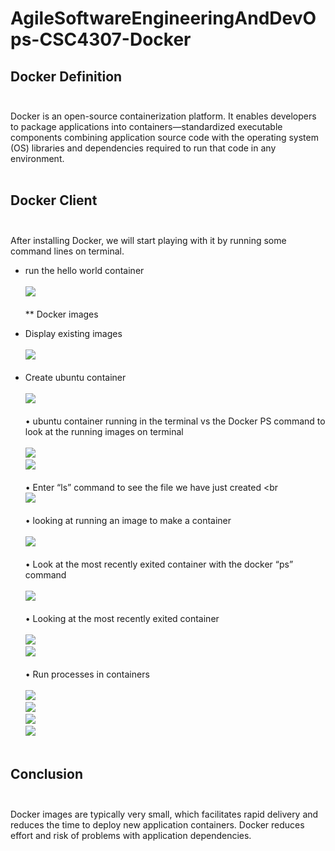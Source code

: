 # AgileSoftwareEngineeringAndDevOps-CSC4307-Docker <br />
## Docker Definition <br /><br />
Docker is an open-source containerization platform. It enables developers to package applications into containers—standardized executable components combining application source code with the operating system (OS) libraries and dependencies required to run that code in any environment. <br /> <br />
## Docker Client <br /><br />
After installing Docker, we will start playing with it by running some command lines on terminal. <br />
* run the hello world container <br /><br />
![](Screenshots/Picture1.png) <br /><br />
** Docker images
- Display existing images <br /><br />
![](Screenshots/Picture2.png) <br /><br />
- Create ubuntu container <br /><br />
![](Screenshots/Picture3.png) <br /><br />
•	ubuntu container running in the terminal vs the Docker PS command to look at the running images on terminal <br /><br />
![](Screenshots/Picture4.png) <br />
![](Screenshots/Picture5.png) <br /><br />
•	Enter “ls” command to see the file we have just created <br <br />
![](Screenshots/Picture6.png) <br /><br />
•	looking at running an image to make a container <br /><br />
![](Screenshots/Picture7.png) <br /><br />
•	Look at the most recently exited container with the docker “ps” command <br /><br />
![](Screenshots/Picture8.png) <br /><br />
•	Looking at the most recently exited container <br /><br />
![](Screenshots/Picture9.png) <br />
![](Screenshots/Picture10.png) <br /><br />
•	Run processes in containers <br /><br />
![](Screenshots/Picture11.png) <br />
![](Screenshots/Picture12.png) <br />
![](Screenshots/Picture13.png) <br />
![](Screenshots/Picture14.png) <br /><br />
## Conclusion <br /><br />
Docker images are typically very small, which facilitates rapid delivery and reduces the time to deploy new application containers. Docker reduces effort and risk of problems with application dependencies. <br />
